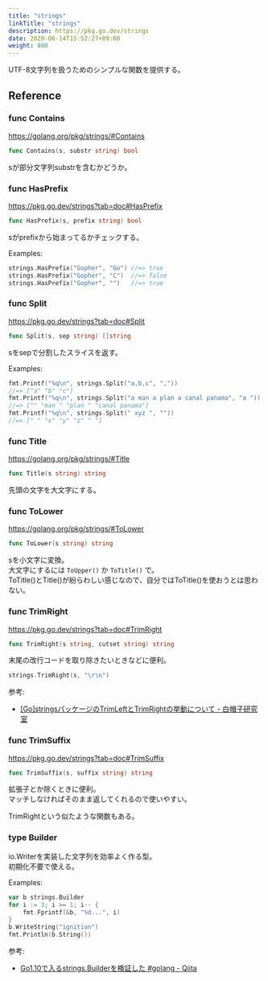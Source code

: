 ```yaml
---
title: "strings"
linkTitle: "strings"
description: https://pkg.go.dev/strings
date: 2020-06-14T15:52:27+09:00
weight: 800
---
```


UTF-8文字列を扱うためのシンプルな関数を提供する。

## Reference
### func Contains

https://golang.org/pkg/strings/#Contains

```go
func Contains(s, substr string) bool
```

sが部分文字列substrを含むかどうか。

### func HasPrefix

https://pkg.go.dev/strings?tab=doc#HasPrefix

```go
func HasPrefix(s, prefix string) bool
```

sがprefixから始まってるかチェックする。

Examples:

```go
strings.HasPrefix("Gopher", "Go") //=> true
strings.HasPrefix("Gopher", "C")  //=> false
strings.HasPrefix("Gopher", "")   //=> true
```

### func Split

https://pkg.go.dev/strings?tab=doc#Split

```go
func Split(s, sep string) []string
```

sをsepで分割したスライスを返す。

Examples:

```go
fmt.Printf("%q\n", strings.Split("a,b,c", ","))
//=> ["a" "b" "c"]
fmt.Printf("%q\n", strings.Split("a man a plan a canal panama", "a "))
//=> ["" "man " "plan " "canal panama"]
fmt.Printf("%q\n", strings.Split(" xyz ", ""))
//=> [" " "x" "y" "z" " "]
```

### func Title

https://golang.org/pkg/strings/#Title

```go
func Title(s string) string
```

先頭の文字を大文字にする。

### func ToLower

https://golang.org/pkg/strings/#ToLower

```go
func ToLower(s string) string
```

sを小文字に変換。  
大文字にするには `ToUpper()` か `ToTitle()` で。  
ToTitle()とTitle()が紛らわしい感じなので、自分ではToTitle()を使おうとは思わない。

### func TrimRight

https://pkg.go.dev/strings?tab=doc#TrimRight

```go
func TrimRight(s string, cutset string) string
```

末尾の改行コードを取り除きたいときなどに便利。

```go
strings.TrimRight(s, "\r\n")
```

参考:

- [\[Go\]stringsパッケージのTrimLeftとTrimRightの挙動について - 白帽子研究室](https://sites.google.com/site/sbwhitecap/blog/2014/06/14a)

### func TrimSuffix

https://pkg.go.dev/strings?tab=doc#TrimSuffix

```go
func TrimSuffix(s, suffix string) string
```

拡張子とか除くときに便利。  
マッチしなければそのまま返してくれるので使いやすい。

TrimRightという似たような関数もある。

### type Builder

io.Writerを実装した文字列を効率よく作る型。  
初期化不要で使える。

Examples:

```go
var b strings.Builder
for i := 3; i >= 1; i-- {
    fmt.Fprintf(&b, "%d...", i)
}
b.WriteString("ignition")
fmt.Println(b.String())
```

参考:

- [Go1.10で入るstrings.Builderを検証した #golang - Qiita](https://qiita.com/tenntenn/items/94923a0c527d499db5b9)
